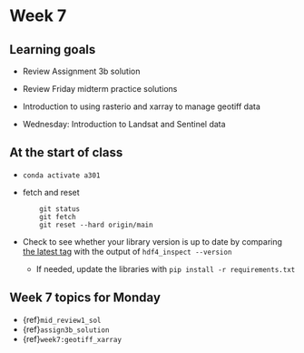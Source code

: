 # Week 7

## Learning goals

- Review Assignment 3b solution

- Review Friday midterm practice solutions

- Introduction to using rasterio and xarray to manage geotiff data

- Wednesday: Introduction to Landsat and Sentinel data

## At the start of class

* `conda activate a301`

* fetch and reset

          git status
          git fetch
          git reset --hard origin/main
          

* Check to see whether your library version is up to date by comparing [the latest tag](https://github.com/phaustin/a301_students_eoas/tags) with the output of `hdf4_inspect --version`

  * If needed, update the libraries with `pip install -r requirements.txt`

## Week 7 topics for Monday

* {ref}`mid_review1_sol`
* {ref}`assign3b_solution`
* {ref}`week7:geotiff_xarray`
